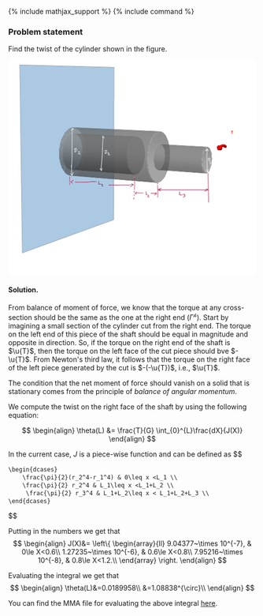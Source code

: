 {% include mathjax_support %}
{% include command %}


### Problem statement 

Find the twist of the cylinder shown in the figure. 




![](./Images/SP3.png)

#### Solution.
<!-- 
For now let us ignore the $2000~\rm{N \cdot m}$ torque. That is, we only consider the torque at the very end of the shaft.  -->

From balance of moment of force, we know that the torque at any cross-section should be the same as the one at the right end ($\Gamma^{\mathscr{h}}$). Start by imagining a small section of the cylinder cut from the right end. The torque on the left end of this piece of the shaft should be equal in magnitude and opposite in direction. So, if the torque on the right end of the shaft is $\u{T}$, then the torque on the left face of the cut piece should bve $-\u{T}$. From Newton's third law, it follows that the torque on the right face of the left piece generated by the cut  is $-(-\u{T})$, i.e., $\u{T}$. 

The condition that the net moment of force should vanish on a solid that is stationary comes from the principle of _balance of angular momentum_. 

<!-- The principle that the net force moment on a solid that is stationary should  vanish comes from the priciple of  _balance of angular momentum_  -->


We compute the twist on the right face of the shaft by using the following equation: 

$$
\begin{align}
\theta(L)
&=
\frac{T}{G}
\int_{0}^{L}\frac{dX}{J(X)}
\end{align}
$$

In the current case, $J$ is a piece-wise function and can be defined as
$$

    \begin{dcases}
        \frac{\pi}{2}(r_2^4-r_1^4) & 0\leq x <L_1 \\
        \frac{\pi}{2} r_2^4 & L_1\leq x <L_1+L_2 \\
         \frac{\pi}{2} r_3^4 & L_1+L_2\leq x < L_1+L_2+L_3 \\
    \end{dcases}

$$




Putting in the numbers we get that
$$
\begin{align}
J(X)&=
\left\{
\begin{array}{ll}
9.04377~\times 10^{-7}, & 0\le X<0.6\\
1.27235~\times 10^{-6}, & 0.6\le X<0.8\\
7.95216~\times 10^{-8}, & 0.8\le X<1.2.\\ 
\end{array}
\right.
\end{align}
$$

Evaluating the integral we get that 
$$
\begin{align}
\theta(L)&=0.0189958\\
&=1.08838^{\circ}\\
\end{align}
$$

You can find the MMA file for evaluating the above integral [here](./WFiles/SP3.nb).